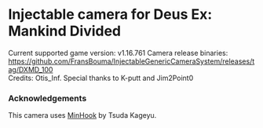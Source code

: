 Injectable camera for Deus Ex: Mankind Divided
============================

Current supported game version: v1.16.761
Camera release binaries: https://github.com/FransBouma/InjectableGenericCameraSystem/releases/tag/DXMD_100    
Credits: Otis_Inf. Special thanks to K-putt and Jim2Point0  

### Acknowledgements
This camera uses [MinHook](https://github.com/TsudaKageyu/minhook) by Tsuda Kageyu.
